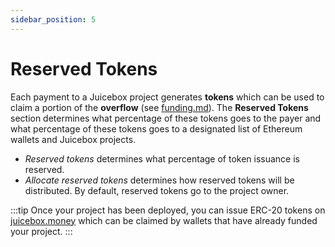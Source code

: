 ```yaml
---
sidebar_position: 5
---
```


# Reserved Tokens

Each payment to a Juicebox project generates **tokens** which can be used to claim a portion of the **overflow** (see [funding.md](funding.md "mention")). The **Reserved Tokens** section determines what percentage of these tokens goes to the payer and what percentage of these tokens goes to a designated list of Ethereum wallets and Juicebox projects.

* _Reserved tokens_ determines what percentage of token issuance is reserved.
* _Allocate reserved tokens_ determines how reserved tokens will be distributed. By default, reserved tokens go to the project owner.

:::tip
Once your project has been deployed, you can issue ERC-20 tokens on [juicebox.money](https://www.juicebox.money) which can be claimed by wallets that have already funded your project.
:::

